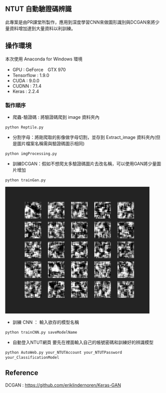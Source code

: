## NTUT 自動驗證碼辨識
此專案是由PR課堂所製作，應用到深度學習CNN來做圖形識別與DCGAN來將少量資料增加達到大量資料以利訓練。

## 操作環境
本次使用 Anaconda for Windows 環境
* GPU : GeForce　GTX 970
* Tensorflow : 1.9.0
* CUDA : 9.0.0
* CUDNN : 7.1.4
* Keras : 2.2.4

### 製作順序

* 爬蟲-驗證碼 : 將驗證碼爬到 image 資料夾內
```
python Reptile.py
```

* 分割字母：將剛爬取的影像做字母切割，並存到 Extract_image 資料夾內(但是圖片檔案名稱需與驗證碼圖示相同)
```
python imgProcessing.py
```

* 訓練DCGAN：假如不想爬太多驗證碼圖片去改名稱，可以使用GAN將少量圖片增加
```
python trainGan.py
```
![GIF](https://github.com/YochLin/NTUT_HW/blob/master/PR/show/DCGAN.gif)

* 訓練 CNN ： 輸入欲存的模型名稱
```
python trainCNN.py saveModelName
```

* 自動登入NTUT網頁
要先在裡面輸入自己的帳號密碼和訓練好的辨識模型
```
python AutoWeb.py your_NTUTAccount your_NTUTPassword your_ClassificationModel
```

## Reference
DCGAN : https://github.com/eriklindernoren/Keras-GAN
